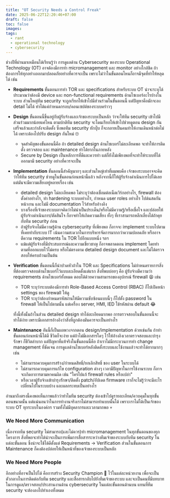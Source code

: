 ```yaml
---
title: "OT Security Needs a Control Freak"
date: 2025-06-22T12:20:46+07:00
draft: false
toc: false
images:
tags:
  - rant
  - operational technology
  - cybersecurity
---
```


ช่วงปีที่ผ่านมาเหมือนได้เรียนรู้ว่า การดูแลด้าน Cybersecurity ของระบบ Operational Technology (OT) อาจต้องมีการทำ micromanagement และ monitor อย่างใกล้ชิด ถ้าต้องการให้ทุกอย่างออกมาปลอดภัยอย่างที่ควรจะเป็น เพราะไม่ว่าในขั้นตอนไหนก็อาจมีจุดที่ทำให้หลุดได้ เช่น

* **Requirements** ขั้นตอนการทำ TOR และ specifications สำหรับระบบ OT น่าจะระบุได้ประมาณว่าต้องมี device และ non-functional requirements ด้านไซเบอร์อะไรบ้างในระบบ ส่วนใหญ่ทีม security จะถูกเรียกให้เข้าไปมีส่วนร่วมในขั้นตอนนี้ แต่ปัญหาคือมักจะลง detail ไม่ได้ ทำได้แค่กำหนดกรอบ/คอนเซปต์ของระบบคร่าวๆ
* **Design** ขั้นตอนนี้ขึ้นอยู่กับผู้รับจ้างและเจ้าของระบบเป็นหลัก ว่าจะให้ทีม security เข้าไปมีส่วนร่วมมากน้อยแค่ไหน ตามปกติทีม security จะโดนเรียกให้เข้าไปช่วยดูตอน design กันเสร็จแล้วและกำลังจะติดตั้ง ซึ่งพอทีม security ทักปุ๊บ ก็จะกลายเป็นคนทำให้งานเดินหน้าต่อไม่ได้ เพราะต้องไปปรับ design กันใหม่ 🙄
  * จุดสำคัญของขั้นตอนนี้คือ ถ้า detailed design ด้านไซเบอร์ไม่ละเอียดพอ จะทำให้การติดตั้ง ตรวจสอบ และ maintenance ทำได้ยากในภายหลัง
  * Secure by Design เป็นหลักการที่ดีและควรทำ แต่ก็ยังไม่เพียงพอที่จะทำให้ระบบที่ได้ออกมามี security อย่างที่ควรจะเป็น
* **Implementation** ขั้นตอนนี้สำคัญมากๆ และส่วนใหญ่เท่าที่ผมพบคือ เจ้าของระบบอาจจะคิดว่าให้ทีม security ช่วยดูในขั้นตอนก่อนหน้านี้แล้ว หลังจากนี้ก็ให้ผู้รับจ้างดำเนินการไปได้เลย แต่มันจะมีความเสี่ยงอยู่หลายเรื่อง เช่น
  * detailed design ไม่ละเอียดพอ ไม่ระบุว่าต้องเชื่อมต่อเน็ตเวิร์กอย่างไร, firewall ต้องตั้งค่าอย่างไร, ทำ hardening ระบบอย่างไร, กำหนด user roles อย่างไร ไปด้นสดกันหน้างาน และไม่มี documentation ไว้สำหรับอ้างอิง
  * บางเรื่องที่เจ้าของระบบอาจคิดว่าไม่น่าเป็นประเด็น/หรือไม่มีความรู้/หรือเชื่อใจ และปล่อยให้ผู้รับจ้างดำเนินการ/ตัดสินใจ ก็อาจทำให้เกิดความเสี่ยง ทั้งๆ ที่เราสามารถหลีกเลี่ยงได้ถ้าคุยกับทีม security ก่อน
  * ถ้าผู้รับจ้างไม่มีความรู้ด้าน cybersecurity ที่เพียงพอ ก็อาจจะ implement ระบบไปตามที่เคยทำกับระบบ IT เน้นความสะดวกในการบริหารจัดการมากกว่าความปลอดภัย หรืออาจตีความ requirements ใน TOR ไปอีกแบบหนึ่ง ฯลฯ
  * แม้แต่ผู้รับจ้างที่มีประสบการณ์และความเชี่ยวชาญ ก็อาจพลาดตอน implement โดยทำตามที่ออกแบบไว้ไม่ครบ หรือไม่ตรงตาม detailed design document และไม่ได้ตรวจสอบให้ครบถ้วนเป็นต้น
* **Verification** ขั้นตอนนี้ก็น่าปวดหัวถ้าใน TOR และ Specifications ไม่กำหนดรายการสิ่งที่ต้องตรวจสอบด้านไซเบอร์ไว้แบบละเอียดตั้งแต่แรก สิ่งที่พบบ่อยๆ คือ ผู้รับจ้างตีความว่า requirements ด้านไซเบอร์ทั้งหมด ตอบได้ด้วยความสามารถของอุปกรณ์ firewall 😫 เช่น
  * TOR ระบุว่าระบบต้องมีการทำ Role-Based Access Control (RBAC) ก็ไปเปิดหน้า settings ของ firewall ให้ดู
  * TOR ระบุว่าต้องกำหนดรหัสผ่านให้มีความซับซ้อนแบบนี้ๆ ก็ไปตั้ง password ใน firewall ให้เป็นไปตามนั้น แต่เครื่อง server, HMI, IED ใช้รหัสผ่าน default 😂
  
  ทั้งนี้ทั้งนั้นถ้าในส่วน detailed design ทำได้ละเอียดมากพอ การตรวจสอบในขั้นตอนนี้จะทำได้ง่าย เพราะมีเอกสารอ้างอิงว่าสิ่งที่ถูกต้องมันควรจะเป็นอย่างไร

* **Maintenance** อันนี้ก็เป็นผลพวงจากตอน design/implementation ด้วยเช่นกัน ถ้าทำขั้นตอนก่อนหน้านี้ได้ดี ชีวิตก็จะง่าย แต่ถ้าไม่มีเอกสารใดๆ ไว้ให้อ้างอิงเวลาตรวจสอบและบำรุงรักษา ก็ชีวิตลำบาก แต่ปัญหาที่แท้จริงในขั้นตอนนี้คือ ถ้าเราไม่มีกระบวนการทำ change management ที่ชัดเจน การดูแลด้านไซเบอร์หลังติดตั้งระบบและใช้งานแล้วจะทำได้ยากมากๆ เช่น
  * ไม่สามารถควบคุมการสร้าง/กำหนดสิทธิ์/ยกเลิกสิทธิ์ ของ user ในระบบได้
  * ไม่สามารถควบคุมการแก้ไข configuration ต่างๆ เวลามีปัญหาในการใช้งานระบบ ก็อาจจะเกิดอาการตามหาคนผิด เช่น "ใครไปแก้ firewall rules หรือเปล่า"
  * หรือเวลาผู้รับจ้างเข้าบำรุงรักษา/ติดตั้ง patch/อัปเดต firmware เราก็จะไม่รู้ว่าจะมีอะไรเปลี่ยนไปในระบบบ้าง และผลกระทบเป็นอย่างไร

อ่านมาถึงตรงนี้คงพอเห็นภาพแล้วว่าทำไมทีม security ต้องเข้าไปดูรายละเอียด/ควบคุมในทุกขั้นตอนขนาดนั้น แต่แน่นอนว่าในการทำงานจริงเราไม่สามารถทำแบบนั้นได้ เพราะเราไม่ได้เป็นเจ้าของระบบ OT ทุกระบบในองค์กร รวมทั้งไม่มีบุคลากรและเวลามากพอ 💀

### We Need More Communication

เนื่องจากทีม security ไม่สามารถ(และไม่ควร)ทำ micromanagement ในทุกขั้นตอนของทุกโครงการ สิ่งที่พอจะทำได้น่าจะเป็นการเพิ่มการสื่อสารระหว่างทีมเจ้าของระบบกับทีม security ในแต่ละขั้นตอน ซึ่งน่าจะใช้ได้ดีตั้งแต่ Requirements -> Verification ส่วนในขั้นตอนการ Maintenance ก็คงต้องปล่อยให้เป็นหน้าที่ของเจ้าของระบบเป็นหลัก

### We Need More People

อีกอย่างที่อาจเป็นไปได้ คือการสร้าง Security Champion 🥷 ไว้ในแต่ละหน่วยงาน เพื่อจะเป็นตัวกลางในการติดต่อกับทีม security และสื่อสารกลับไปยังทีมเจ้าของระบบ และจะเป็นคนที่มีบทบาทในการดูแล/ตรวจสอบ/ประสานงานด้าน cybersecurity ในแต่ละขั้นตอนด้านบน แทนที่ทีม security จะต้องลงไปทำเองทั้งหมด